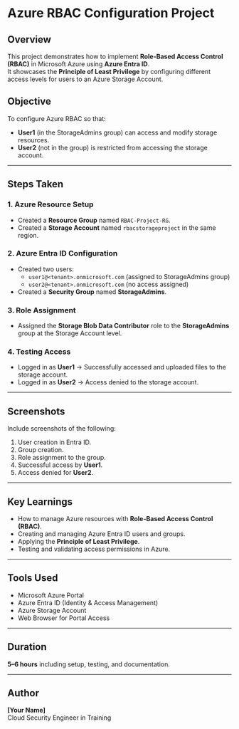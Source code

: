 # Azure RBAC Configuration Project

## Overview
This project demonstrates how to implement **Role-Based Access Control (RBAC)** in Microsoft Azure using **Azure Entra ID**.  
It showcases the **Principle of Least Privilege** by configuring different access levels for users to an Azure Storage Account.

## Objective
To configure Azure RBAC so that:
- **User1** (in the StorageAdmins group) can access and modify storage resources.
- **User2** (not in the group) is restricted from accessing the storage account.

---

## Steps Taken

### 1. Azure Resource Setup
- Created a **Resource Group** named `RBAC-Project-RG`.
- Created a **Storage Account** named `rbacstorageproject` in the same region.

### 2. Azure Entra ID Configuration
- Created two users:
  - `user1@<tenant>.onmicrosoft.com` (assigned to StorageAdmins group)
  - `user2@<tenant>.onmicrosoft.com` (no access assigned)
- Created a **Security Group** named **StorageAdmins**.

### 3. Role Assignment
- Assigned the **Storage Blob Data Contributor** role to the **StorageAdmins** group at the Storage Account level.

### 4. Testing Access
- Logged in as **User1** → Successfully accessed and uploaded files to the storage account.
- Logged in as **User2** → Access denied to the storage account.

---

## Screenshots
Include screenshots of the following:
1. User creation in Entra ID.
2. Group creation.
3. Role assignment to the group.
4. Successful access by **User1**.
5. Access denied for **User2**.

---

## Key Learnings
- How to manage Azure resources with **Role-Based Access Control (RBAC)**.
- Creating and managing Azure Entra ID users and groups.
- Applying the **Principle of Least Privilege**.
- Testing and validating access permissions in Azure.

---

## Tools Used
- Microsoft Azure Portal
- Azure Entra ID (Identity & Access Management)
- Azure Storage Account
- Web Browser for Portal Access

---

## Duration
**5–6 hours** including setup, testing, and documentation.

---

## Author
**[Your Name]**  
Cloud Security Engineer in Training
